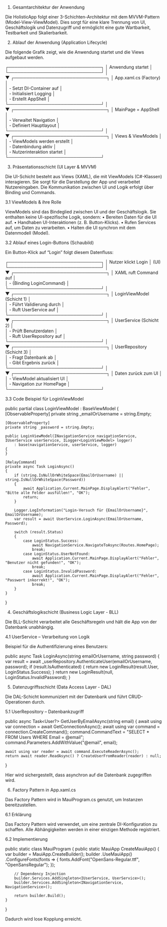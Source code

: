 1. Gesamtarchitektur der Anwendung

Die HolisticApp folgt einer 3-Schichten-Architektur mit dem MVVM-Pattern (Model-View-ViewModel). Dies sorgt für eine klare Trennung von UI, Geschäftslogik und Datenzugriff und ermöglicht eine gute Wartbarkeit, Testbarkeit und Skalierbarkeit.

2. Ablauf der Anwendung (Application Lifecycle)

Die folgende Grafik zeigt, wie die Anwendung startet und die Views aufgebaut werden.

┌──────────────────────────────┐
│      Anwendung startet       │
└──────────────────────────────┘
            │  
            ▼
┌──────────────────────────────┐
│    App.xaml.cs (Factory)     │  
│ - Setzt DI-Container auf     │  
│ - Initialisiert Logging      │  
│ - Erstellt AppShell          │  
└──────────────────────────────┘
            │  
            ▼
┌──────────────────────────────┐
│      MainPage = AppShell     │  
│ - Verwaltet Navigation       │  
│ - Definiert Hauptlayout      │  
└──────────────────────────────┘
            │  
            ▼
┌──────────────────────────────┐
│    Views & ViewModels        │  
│ - ViewModels werden erstellt │  
│ - Datenbindung aktiv         │  
│ - Nutzerinteraktion startet  │  
└──────────────────────────────┘



3. Präsentationsschicht (UI Layer & MVVM)

Die UI-Schicht besteht aus Views (XAML), die mit ViewModels (C#-Klassen) interagieren. Sie sorgt für die Darstellung der App und verarbeitet Nutzereingaben. Die Kommunikation zwischen UI und Logik erfolgt über Binding und Commands.

3.1 ViewModels & ihre Rolle

ViewModels sind das Bindeglied zwischen UI und der Geschäftslogik. Sie enthalten keine UI-spezifische Logik, sondern:
	•	Bereiten Daten für die UI auf.
	•	Handhaben UI-Interaktionen (z. B. Button-Klicks).
	•	Rufen Services auf, um Daten zu verarbeiten.
	•	Halten die UI synchron mit dem Datenmodell (Model).

3.2 Ablauf eines Login-Buttons (Schaubild)

Ein Button-Klick auf “Login” folgt diesem Datenfluss:

┌──────────────────────────────┐
│      Nutzer klickt Login     │  (UI)
└──────────────────────────────┘
            │  
            ▼
┌──────────────────────────────┐
│   XAML ruft Command auf      │  
│ - {Binding LoginCommand}     │  
└──────────────────────────────┘
            │  
            ▼
┌──────────────────────────────┐
│  LoginViewModel (Schicht 1)  │  
│ - Führt Validierung durch    │  
│ - Ruft UserService auf       │  
└──────────────────────────────┘
            │  
            ▼
┌──────────────────────────────┐
│  UserService (Schicht 2)     │  
│ - Prüft Benutzerdaten        │  
│ - Ruft UserRepository auf    │  
└──────────────────────────────┘
            │  
            ▼
┌──────────────────────────────┐
│  UserRepository (Schicht 3)  │  
│ - Fragt Datenbank ab         │  
│ - Gibt Ergebnis zurück       │  
└──────────────────────────────┘
            │  
            ▼
┌──────────────────────────────┐
│  Daten zurück zum UI         │  
│ - ViewModel aktualisiert UI  │  
│ - Navigation zur HomePage    │  
└──────────────────────────────┘


3.3 Code Beispiel für LoginViewModel

public partial class LoginViewModel : BaseViewModel
{
    [ObservableProperty]
    private string _emailOrUsername = string.Empty;

    [ObservableProperty]
    private string _password = string.Empty;

    public LoginViewModel(INavigationService navigationService, IUserService userService, ILogger<LoginViewModel> logger)
        : base(navigationService, userService, logger)
    {
    }

    [RelayCommand]
    private async Task LoginAsync()
    {
        if (string.IsNullOrWhiteSpace(EmailOrUsername) || string.IsNullOrWhiteSpace(Password))
        {
            await Application.Current.MainPage.DisplayAlert("Fehler", "Bitte alle Felder ausfüllen!", "OK");
            return;
        }

        Logger.LogInformation("Login-Versuch für {EmailOrUsername}", EmailOrUsername);
        var result = await UserService.LoginAsync(EmailOrUsername, Password);

        switch (result.Status)
        {
            case LoginStatus.Success:
                await NavigationService.NavigateToAsync(Routes.HomePage);
                break;
            case LoginStatus.UserNotFound:
                await Application.Current.MainPage.DisplayAlert("Fehler", "Benutzer nicht gefunden!", "OK");
                break;
            case LoginStatus.InvalidPassword:
                await Application.Current.MainPage.DisplayAlert("Fehler", "Passwort inkorrekt!", "OK");
                break;
        }
    }
}

4. Geschäftslogikschicht (Business Logic Layer - BLL)

Die BLL-Schicht verarbeitet alle Geschäftsregeln und hält die App von der Datenbank unabhängig.

4.1 UserService – Verarbeitung von Logik

Beispiel für die Authentifizierung eines Benutzers:

public async Task<LoginResult> LoginAsync(string emailOrUsername, string password)
{
    var result = await _userRepository.AuthenticateUser(emailOrUsername, password);
    if (result.IsAuthenticated)
    {
        return new LoginResult(result.User, LoginStatus.Success);
    }
    return new LoginResult(null, LoginStatus.InvalidPassword);
}

5. Datenzugriffsschicht (Data Access Layer - DAL)

Die DAL-Schicht kommuniziert mit der Datenbank und führt CRUD-Operationen durch.

5.1 UserRepository – Datenbankzugriff

public async Task<User?> GetUserByEmailAsync(string email)
{
    await using var connection = await GetConnectionAsync();
    await using var command = connection.CreateCommand();
    command.CommandText = "SELECT * FROM Users WHERE Email = @email";
    command.Parameters.AddWithValue("@email", email);

    await using var reader = await command.ExecuteReaderAsync();
    return await reader.ReadAsync() ? CreateUserFromReader(reader) : null;
}

Hier wird sichergestellt, dass asynchron auf die Datenbank zugegriffen wird.

6. Factory Pattern in App.xaml.cs

Das Factory Pattern wird in MauiProgram.cs genutzt, um Instanzen bereitzustellen.

6.1 Erklärung

Das Factory Pattern wird verwendet, um eine zentrale DI-Konfiguration zu schaffen. Alle Abhängigkeiten werden in einer einzigen Methode registriert.

6.2 Implementierung

public static class MauiProgram
{
    public static MauiApp CreateMauiApp()
    {
        var builder = MauiApp.CreateBuilder();
        builder
            .UseMauiApp<App>()
            .ConfigureFonts(fonts =>
            {
                fonts.AddFont("OpenSans-Regular.ttf", "OpenSansRegular");
            });

        // Dependency Injection
        builder.Services.AddSingleton<IUserService, UserService>();
        builder.Services.AddSingleton<INavigationService, NavigationService>();

        return builder.Build();
    }
}

Dadurch wird lose Kopplung erreicht.
